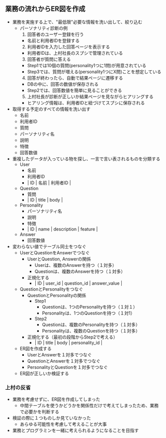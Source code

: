 ##  業務の流れからER図を作成
- 業務を実施する上で、"最低限"必要な情報を洗い出して、絞り込む
  - パーソナリティ診断の例
    1. 回答者のユーザー登録を行う
      - 名前と利用者IDを登録する
    2. 利用者IDを入力した回答ページを表示する
      - 利用者IDは、上村社長のスプシで管理されている
    3. 回答者が質問に答える
      - Step1では10個の質問(personality1つに1問)が用意されている
      - Step3では、質問が増える(personality1つにX問)ことを想定している
    4. 回答が終わったら、自動で結果ページに遷移する
      - DBの中に、回答の数値が保存される
      - Step2では、回答数値を簡単に見ることができる
    5. 上村社長が診断が正しいか結果ページを見ながらヒアリングする
      - ヒアリング情報は、利用者IDと紐づけてスプシに保存される
- 取得する予定のすべての情報を洗い出す
  - 名前
  - 利用者ID
  - 質問
  - パーソナリティ名
  - 説明
  - 特徴
  - 回答数値
- 重複したデータが入っている物を探し、一言で言い表されるものを分類する
  - User
    - 名前
    - 利用者ID
    - | ID | 名前 | 利用者ID |
  - Question
    - 質問
    - | ID | title | body |
  - Personality
    - パーソナリティ名
    - 説明
    - 特徴
    - | ID | name | description | feature |
  - Answer
    - 回答数値
- 変わらない値でテーブル同士をつなぐ
  - UserとQuestionをAnswerでつなぐ
    - UserとQuestion, Answerの関係
      - Userは、複数のAnswerを持つ（１対多）
      - Questionは、複数のAnswerを持つ（１対多）
    - 正規化する
      - | ID | user_id | question_id | answer_value |
  - QuestionとPersonalityをつなぐ
    - QuestionとPersonalityの関係
      - Step1
        - Questionは、1つのPersonalityを持つ（１対１）
        - Personalityは、1つのQuestionを持つ（１対1）
      - Step2
        - Questionは、複数のPersonalityを持つ（１対多）
        - Personalityは、複数のQuestionを持つ（１対多）
    - 正規化する（最初の段階からStep2で考える）
      - | ID | title | body | personality_id |
  - ER図を作成する
    - UserとAnswerを１対多でつなぐ
    - QuestionとAnswerを１対多でつなぐ
    - PersonalityとQuestionを１対多でつなぐ
  - ER図が正しいか検証する

### 上村の反省
- 業務を考慮せずに、ER図を作成してしまった
  - 中間テーブルを使うかどうかを関係性だけで考えてしまったため、業務で必要かを判断する
- 検証の際に１つものしか見ていなかった
  - あらゆる可能性を考慮して考えることが大事
- 業務とプログラミンを一緒に考えられるようになることを目指す
